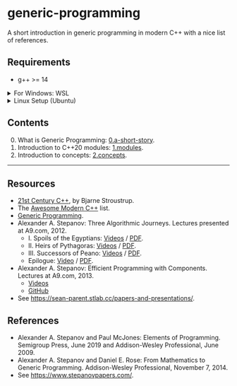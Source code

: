 # generic-programming
A short introduction in generic programming in modern C++ with a nice list of references.

## Requirements
* g++ >= 14

<details>
<summary>For Windows: WSL</summary>
<br>
<ol>
  <li><a href="https://learn.microsoft.com/en-us/windows/wsl/install">https://learn.microsoft.com/en-us/windows/wsl/install</a></li>
  <li><a href="https://code.visualstudio.com/docs/remote/wsl">https://code.visualstudio.com/docs/remote/wsl</a></li>
  <li>See Linux Setup</li>
</ol>
</details>

<details>
<summary>Linux Setup (Ubuntu)</summary>
<br>
<pre>
sudo apt-get update
sudo apt-get install build-essentials
sudo apt install g++-14
</pre>
</details>

## Contents
0. What is Generic Programming: [0.a-short-story](./0.a-short-story/).
1. Introduction to C++20 modules: [1.modules](./1.modules/).
2. Introduction to concepts: [2.concepts](./2.concepts/).

***

## Resources
* [21st Century C++](https://cacm.acm.org/blogcacm/21st-century-c/), by Bjarne Stroustrup.
* The [Awesome Modern C++](https://awesomecpp.com/) list.
* [Generic Programming](https://sean-parent.stlab.cc/papers-and-presentations/#generic-programming).
* Alexander A. Stepanov: Three Algorithmic Journeys. Lectures presented at A9.com, 2012.
    * I. Spoils of the Egyptians: [Videos](https://www.youtube.com/playlist?list=PLHxtyCq_WDLV5N5zUCBCDC2WqF1VBDGg1) / [PDF](https://www.stepanovpapers.com/Journeys/Journey1.pdf).
    * II. Heirs of Pythagoras: [Videos](https://www.youtube.com/playlist?list=PLHxtyCq_WDLW0NqZCcrrQUa24H_af6Mrn) / [PDF](https://www.stepanovpapers.com/Journeys/Journey2.pdf).
    * III. Successors of Peano: [Videos](https://www.youtube.com/playlist?list=PLHxtyCq_WDLXrHwcaay14-4FXdzQBIMGx) / [PDF](https://www.stepanovpapers.com/Journeys/Journey3.pdf).
    * Epilogue: [Video](https://www.youtube.com/playlist?list=PLHxtyCq_WDLVQPzEm3igPiYOR68HQcMZT) / [PDF](https://www.stepanovpapers.com/Journeys/Epilogue.pdf).
* Alexander A. Stepanov: Efficient Programming with Components. Lectures at A9.com, 2013.
    * [Videos](https://www.youtube.com/playlist?list=PLHxtyCq_WDLXryyw91lahwdtpZsmo4BGD)
    * [GitHub](https://github.com/rjernst/stepanov-components-course)
* See https://sean-parent.stlab.cc/papers-and-presentations/.


## References
* Alexander A. Stepanov and Paul McJones: Elements of Programming. Semigroup Press, June 2019 and Addison-Wesley Professional, June 2009. 
* Alexander A. Stepanov and Daniel E. Rose: From Mathematics to Generic Programming. Addison-Wesley Professional, November 7, 2014.
* See https://www.stepanovpapers.com/.
